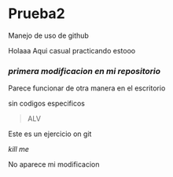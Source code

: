 # Prueba2
Manejo de uso de github

Holaaa Aqui casual practicando estooo 

### ***primera modificacion en mi repositorio***

Parece funcionar de otra manera en el escritorio 

sin codigos especificos 

> ALV
>
> 

Este es un ejercicio on git 

*kill me* 

No aparece mi modificacion

